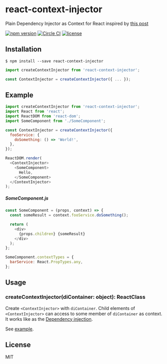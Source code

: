 # react-context-injector

Plain Dependency Injector as Context for React inspired by [this post](http://jaysoo.ca/2015/06/09/react-contexts-and-dependency-injection/)

[![npm version](https://badge.fury.io/js/react-context-injector.svg)](http://badge.fury.io/js/react-context-injector)
[![Circle CI](https://circleci.com/gh/axross/react-context-injector/tree/master.svg?style=svg&circle-token=8e2d20828651ee1065f49317c1708f4de0dbec71)](https://circleci.com/gh/axross/react-context-injector/tree/master)
[![license](http://img.shields.io/badge/license-MIT-brightgreen.svg?style=flat)](LICENSE)

## Installation

```
$ npm install --save react-context-injector
```

```javascript
import createContextInjector from 'react-context-injector';

const ContextInjector = createContextInjector({ ... });
```

## Example

```javascript
import createContextInjector from 'react-context-injector';
import React from 'react';
import ReactDOM from 'react-dom';
import SomeComponent from './SomeComponent';

const ContextInjector = createContextInjector({
  fooService: {
    doSomething: () => 'World!',
  },
});

ReactDOM.render(
  <ContextInjector>
    <SomeComponent>
      Hello,
    </SomeComponent>
  </ContextInjector>
);
```

##### SomeComponent.js

```javascript
const SomeComponent = (props, context) => {
  const someResult = context.fooService.doSomething();

  return (
    <div>
      {props.children} {someResult}
    </div>
  );
};

SomeComponent.contextTypes = {
  barService: React.PropTypes.any,
};
```

## Usage

### createContextInjector(diContainer: object): ReactClass

Create `<ContextInjector>` with `diContainer`. Child elements of `<ContextInjector>` can access to some member of `diContainer` as context. It works like as the [Dependency injection](https://en.wikipedia.org/wiki/Dependency_injection).

See [example](#example).

## License

MIT
